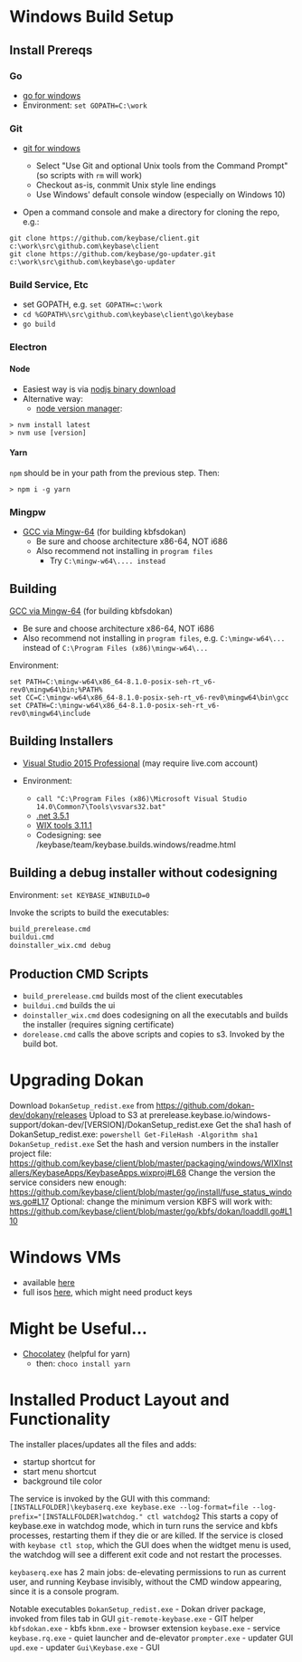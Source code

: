 # Windows Build Setup

## Install Prereqs

### Go
- [go for windows](https://golang.org/dl)
- Environment: `set GOPATH=C:\work`

### Git

- [git for windows](https://git-scm.com/downloads)
  - Select "Use Git and optional Unix tools from the Command Prompt" (so scripts with `rm` will work)
  - Checkout as-is, conmmit Unix style line endings
  - Use Windows' default console window (especially on Windows 10)

- Open a command console and make a directory for cloning the repo, e.g.:
```
git clone https://github.com/keybase/client.git c:\work\src\github.com\keybase\client
git clone https://github.com/keybase/go-updater.git c:\work\src\github.com\keybase\go-updater
```

### Build Service, Etc

- set GOPATH, e.g. `set GOPATH=c:\work`
- `cd %GOPATH%\src\github.com\keybase\client\go\keybase`
- `go build`

### Electron

#### Node

- Easiest way is via [nodjs binary download](https://nodejs.org/en/download/)
- Alternative way:
  - [node version manager](https://github.com/coreybutler/nvm-windows):

```
> nvm install latest
> nvm use [version]
```

#### Yarn

`npm` should be in your path from the previous step. Then:

```
> npm i -g yarn
```

###  Mingpw

- [GCC via Mingw-64](https://sourceforge.net/projects/mingw-w64/) (for building kbfsdokan)
  - Be sure and choose architecture x86-64, NOT i686
  - Also recommend not installing in `program files`
    - Try `C:\mingw-w64\.... instead`

## Building
[GCC via Mingw-64](https://sourceforge.net/projects/mingw-w64/) (for building kbfsdokan)
- Be sure and choose architecture x86-64, NOT i686
- Also recommend not installing in `program files`, e.g. `C:\mingw-w64\...` instead of `C:\Program Files (x86)\mingw-w64\...`

Environment:
```
set PATH=C:\mingw-w64\x86_64-8.1.0-posix-seh-rt_v6-rev0\mingw64\bin;%PATH%
set CC=C:\mingw-w64\x86_64-8.1.0-posix-seh-rt_v6-rev0\mingw64\bin\gcc
set CPATH=C:\mingw-w64\x86_64-8.1.0-posix-seh-rt_v6-rev0\mingw64\include
```

## Building Installers

- [Visual Studio 2015 Professional](https://visualstudio.microsoft.com/vs/older-downloads/)
(may require live.com account)

- Environment:
  - `call "C:\Program Files (x86)\Microsoft Visual Studio 14.0\Common7\Tools\vsvars32.bat"`
  - [.net 3.5.1](https://www.microsoft.com/en-us/download/details.aspx?id=22)
  - [WIX tools 3.11.1](http://wixtoolset.org/releases/)
  - Codesigning: see /keybase/team/keybase.builds.windows/readme.html

## Building a debug installer without codesigning

Environment:
  `set KEYBASE_WINBUILD=0`

Invoke the scripts to build the executables:

```cmd
build_prerelease.cmd
buildui.cmd
doinstaller_wix.cmd debug
```

## Production CMD Scripts
- `build_prerelease.cmd` builds most of the client executables
- `buildui.cmd` builds the ui
- `doinstaller_wix.cmd` does codesigning on all the executabls and builds the installer (requires signing certificate)
- `dorelease.cmd` calls the above scripts and copies to s3. Invoked by the build bot.

# Upgrading Dokan
Download `DokanSetup_redist.exe` from https://github.com/dokan-dev/dokany/releases
Upload to S3 at prerelease.keybase.io/windows-support/dokan-dev/[VERSION]/DokanSetup_redist.exe
Get the sha1 hash of DokanSetup_redist.exe:
`powershell Get-FileHash -Algorithm sha1 DokanSetup_redist.exe`
Set the hash and version numbers in the installer project file: https://github.com/keybase/client/blob/master/packaging/windows/WIXInstallers/KeybaseApps/KeybaseApps.wixproj#L68
Change the version the service considers new enough: https://github.com/keybase/client/blob/master/go/install/fuse_status_windows.go#L17
Optional: change the minimum version KBFS will work with: https://github.com/keybase/client/blob/master/go/kbfs/dokan/loaddll.go#L110

# Windows VMs
- available [here](https://dev.windows.com/en-us/microsoft-edge/tools/vms/windows/)
- full isos [here](https://www.microsoft.com/en-gb/software-download/windows10ISO), which might need product keys

#  Might be Useful...
- [Chocolatey](https://chocolatey.org/install) (helpful for yarn)
  - then: `choco install yarn`

# Installed Product Layout and Functionality
The installer places/updates all the files and adds:
- startup shortcut for
- start menu shortcut
- background tile color

The service is invoked by the GUI with this command:
`[INSTALLFOLDER]\keybaserq.exe keybase.exe --log-format=file --log-prefix="[INSTALLFOLDER]watchdog." ctl watchdog2`
This starts a copy of keybase.exe in watchdog mode, which in turn runs the service and kbfs processes, restarting them if they die or are killed.
If the service is closed with `keybase ctl stop`, which the GUI does when the widtget menu is used, the watchdog will see a different exit code and not restart the processes.

`keybaserq.exe` has 2 main jobs: de-elevating permissions to run as current user, and running Keybase invisibly, without the CMD window appearing, since it is a console program.

Notable executables
`DokanSetup_redist.exe` - Dokan driver package, invoked from files tab in GUI
`git-remote-keybase.exe` - GIT helper
`kbfsdokan.exe` - kbfs
`kbnm.exe` - browser extension
`keybase.exe` - service
`keybase.rq.exe` - quiet launcher and de-elevator
`prompter.exe` - updater GUI
`upd.exe` - updater
`Gui\Keybase.exe` - GUI

